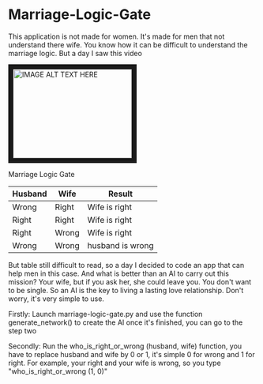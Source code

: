 # Marriage-Logic-Gate

This application is not made for women. It's made for men that not understand there wife.
You know how it can be difficult to understand the marriage logic. But a day I saw this video

<a href="https://www.youtube.com/embed/vQMpDizgv4I" target="_blank"><img src="http://img.youtube.com/vi/vQMpDizgv4I/0.jpg" alt="IMAGE ALT TEXT HERE" width="240" height="180" border="10" /></a>

Marriage Logic Gate                

Husband |Wife |Result 
--- | --- | ---
Wrong |Right |Wife is right 
Right |Right |Wife is right 
Right |Wrong |Wife is right 
Wrong |Wrong |husband is wrong 

But table still difficult to read, so a day I decided to code an app that can help men in this case.
And what is better than an AI to carry out this mission? Your wife, but if you ask her, she could leave you.
You don't want to be single. So an AI is the key to living a lasting love relationship.
Don't worry, it's very simple to use.

Firstly:
Launch marriage-logic-gate.py and use the function generate_network() to create the AI once it's finished, you can go to the step two

Secondly:
Run the who_is_right_or_wrong (husband, wife) function, you have to replace husband and wife by 0 or 1, it's simple 0 for wrong and 1 for right.
For example, your right and your wife is wrong, so you type "who_is_right_or_wrong (1, 0)"
